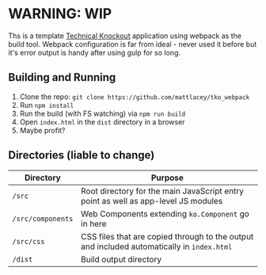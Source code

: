# WARNING: WIP

Ths is a template [Technical Knockout](https://github.com/knockout/tko) application using webpack as the build tool. Webpack configuration is far from ideal - never used it before but it's error output is handy after using gulp for so long.

## Building and Running

1. Clone the repo: `git clone https://github.com/mattlacey/tko_webpack`
2. Run `npm install`
3. Run the build (with FS watching) via `npm run build`
4. Open `index.html` in the `dist` directory in a browser
5. Maybe profit?

## Directories (liable to change)

Directory | Purpose
---|---
`/src` | Root directory for the main JavaScript entry point as well as app-level JS modules
`/src/components` | Web Components extending `ko.Component` go in here
`/src/css` | CSS files that are copied through to the output and included automatically in `index.html`
`/dist` | Build output directory
